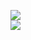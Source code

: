 [![](https://img.shields.io/badge/Made%20With-Github%20Spray-lightgrey.svg?style=for-the-badge&logo=github)](https://github.com/Annihil/github-spray#2406)  
[![](https://i.imgur.com/2DrTn0Z.gif)](https://github.com/Annihil/github-spray)